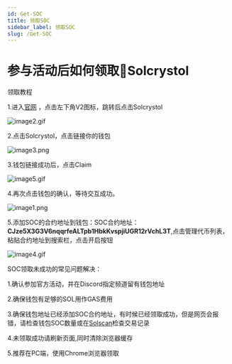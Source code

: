 ```yaml
---
id: Get-SOC
title: 领取SOC
sidebar_label: 领取SOC
slug: /Get-SOC
---
```


# 参与活动后如何领取💎Solcrystol

领取教程


1.进入[官网](https://www.windprotocol.org/)  ，点击左下角V2图标，跳转后点击Solcrystol

![image2.gif](/img_get_SOC/image2.gif)

2.点击Solcrystol，点击链接你的钱包

![image3.png](/img_get_SOC/image3.png)

3.钱包链接成功后，点击Claim

![image5.gif](/img_get_SOC/image5.gif)

4.再次点击钱包的确认，等待交互成功。

![image1.png](/img_get_SOC/image1.png)

5.添加SOC的合约地址到钱包：SOC合约地址：**CJze5X3G3V6nqqrfeALTpb1HbkKvspjiUGR12rVchL3T**,点击管理代币列表，粘贴合约地址到搜索栏，点击开启按钮

![image4.gif](/img_get_SOC/image4.gif)





SOC领取未成功的常见问题解决：

 
1.确认参加官方活动，并在Discord指定频道留有钱包地址


2.确保钱包有足够的SOL用作GAS费用


3.确保钱包地址已经添加SOC合约地址，有时候已经领取成功，但是网页会报错，请检查钱包SOC数量或在[Solscan](https://solscan.io/token/CJze5X3G3V6nqqrfeALTpb1HbkKvspjiUGR12rVchL3T)检查交易记录


4.未领取成功请刷新页面,同时清除浏览器缓存

5.推荐在PC端，使用Chrome浏览器领取

